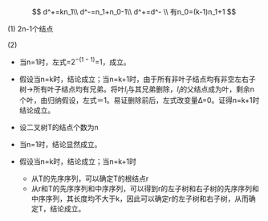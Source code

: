 $$
d^+=kn_1\\
d^-=n_1+n_0-1\\
d^+=d^- \\
有n_0=(k-1)n_1+1
$$

(1) 2n-1个结点

(2) 

- 当n=1时，左式=$2^{-(1-1)}$=1，成立。

- 假设当n=k时，结论成立；当n=k+1时，由于所有非叶子结点均有非空左右子树$\to$所有叶子结点均有兄弟。将叶$l_i$与其兄弟删除，$l_i$的父结点成为叶，剩余n个叶，由归纳假设，左式＝1。易证删除前后，左式改变量Δ=0。证得n=k+1时结论成立。

- 设二叉树T的结点个数为n
- 当n=1时，结论显然成立。
- 假设当n=k时，结论成立；当n=k+1时
  - 从T的先序序列，可以确定T的根结点r
  - 从r和T的先序序列和中序序列，可以得到r的左子树和右子树的先序序列和中序序列，其长度均不大于k，因此可以确定r的左子树和右子树，从而确定T，结论成立。